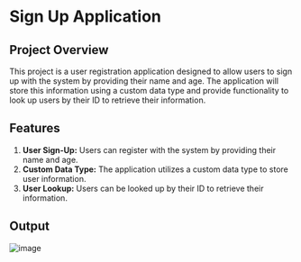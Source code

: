 # Sign Up Application

## Project Overview

This project is a user registration application designed to allow users to sign up with the system by providing their name and age. The application will store this information using a custom data type and provide functionality to look up users by their ID to retrieve their information.

## Features

1. **User Sign-Up:** Users can register with the system by providing their name and age.
2. **Custom Data Type:** The application utilizes a custom data type to store user information.
3. **User Lookup:** Users can be looked up by their ID to retrieve their information.


## Output

![image](https://github.com/bahrawyyy/Embedded-Linux/assets/71684437/1a629b7d-5932-4807-85b2-889ad7d11580)
